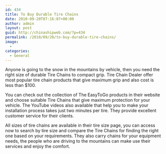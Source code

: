 ```yaml
---
id: 434
title: To Buy Durable Tire Chains
date: 2010-09-20T07:16:07+00:00
author: admin
layout: post
guid: http://chinashipweb.com/?p=434
permalink: /2010/09/20/to-buy-durable-tire-chains/
image:
  - 
categories:
  - General
---
```

Anyone is going to the snow in the mountains by vehicle, then you need the right size of durable Tire Chains to compact grip. Tire Chain Dealer offer most popular tire chain products that give maximum grip and also cost is less than $100.

You can check out the collection of The EasyToGo products in their website and choose suitable Tire Chains that give maximum protection for your vehicle. The YouTube videos also available that help you to make your installation process takes just two minutes per tire. They provide excellent customer service for their clients.

All sizes of tire chains are available in their tire size page, you can access now to search by tire size and compare the Tire Chains for finding the right one based on your requirements. They also carry chains for your equipment needs, the people who are driving to the mountains can make use their services and enjoy the comfort.